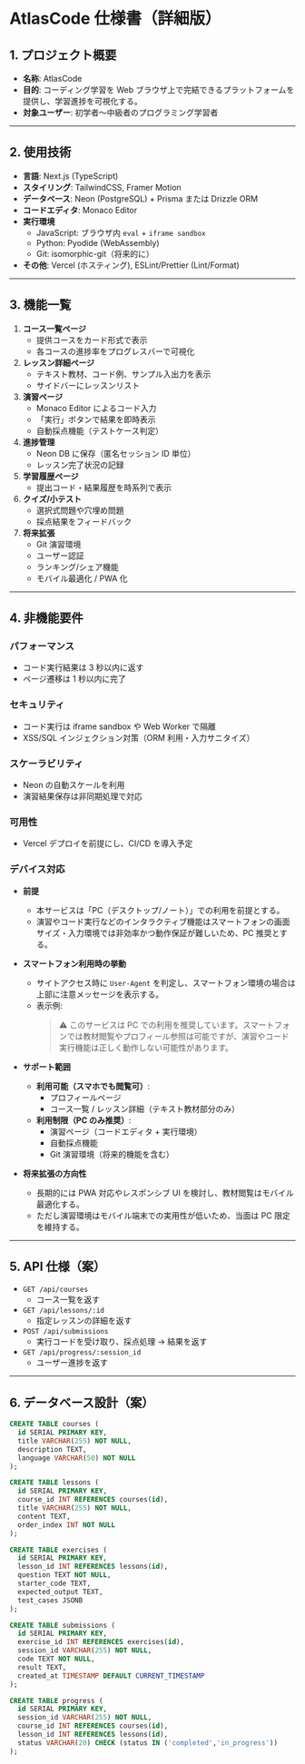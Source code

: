 # AtlasCode 仕様書（詳細版）

## 1. プロジェクト概要

- **名称**: AtlasCode
- **目的**: コーディング学習を Web ブラウザ上で完結できるプラットフォームを提供し、学習進捗を可視化する。
- **対象ユーザー**: 初学者～中級者のプログラミング学習者

---

## 2. 使用技術

- **言語**: Next.js (TypeScript)
- **スタイリング**: TailwindCSS, Framer Motion
- **データベース**: Neon (PostgreSQL) + Prisma または Drizzle ORM
- **コードエディタ**: Monaco Editor
- **実行環境**
  - JavaScript: ブラウザ内 `eval` + `iframe sandbox`
  - Python: Pyodide (WebAssembly)
  - Git: isomorphic-git（将来的に）
- **その他**: Vercel (ホスティング), ESLint/Prettier (Lint/Format)

---

## 3. 機能一覧

1. **コース一覧ページ**
   - 提供コースをカード形式で表示
   - 各コースの進捗率をプログレスバーで可視化
2. **レッスン詳細ページ**
   - テキスト教材、コード例、サンプル入出力を表示
   - サイドバーにレッスンリスト
3. **演習ページ**
   - Monaco Editor によるコード入力
   - 「実行」ボタンで結果を即時表示
   - 自動採点機能（テストケース判定）
4. **進捗管理**
   - Neon DB に保存（匿名セッション ID 単位）
   - レッスン完了状況の記録
5. **学習履歴ページ**
   - 提出コード・結果履歴を時系列で表示
6. **クイズ/小テスト**
   - 選択式問題や穴埋め問題
   - 採点結果をフィードバック
7. **将来拡張**
   - Git 演習環境
   - ユーザー認証
   - ランキング/シェア機能
   - モバイル最適化 / PWA 化

---

## 4. 非機能要件

### パフォーマンス

- コード実行結果は 3 秒以内に返す
- ページ遷移は 1 秒以内に完了

### セキュリティ

- コード実行は iframe sandbox や Web Worker で隔離
- XSS/SQL インジェクション対策（ORM 利用・入力サニタイズ）

### スケーラビリティ

- Neon の自動スケールを利用
- 演習結果保存は非同期処理で対応

### 可用性

- Vercel デプロイを前提にし、CI/CD を導入予定

### デバイス対応

- **前提**

  - 本サービスは「PC（デスクトップ/ノート）」での利用を前提とする。
  - 演習やコード実行などのインタラクティブ機能はスマートフォンの画面サイズ・入力環境では非効率かつ動作保証が難しいため、PC 推奨とする。

- **スマートフォン利用時の挙動**

  - サイトアクセス時に `User-Agent` を判定し、スマートフォン環境の場合は上部に注意メッセージを表示する。
  - 表示例:
    > ⚠️ このサービスは PC での利用を推奨しています。スマートフォンでは教材閲覧やプロフィール参照は可能ですが、演習やコード実行機能は正しく動作しない可能性があります。

- **サポート範囲**

  - **利用可能（スマホでも閲覧可）**:
    - プロフィールページ
    - コース一覧 / レッスン詳細（テキスト教材部分のみ）
  - **利用制限（PC のみ推奨）**:
    - 演習ページ（コードエディタ + 実行環境）
    - 自動採点機能
    - Git 演習環境（将来的機能を含む）

- **将来拡張の方向性**
  - 長期的には PWA 対応やレスポンシブ UI を検討し、教材閲覧はモバイル最適化する。
  - ただし演習環境はモバイル端末での実用性が低いため、当面は PC 限定を維持する。

---

## 5. API 仕様（案）

- `GET /api/courses`
  - コース一覧を返す
- `GET /api/lessons/:id`
  - 指定レッスンの詳細を返す
- `POST /api/submissions`
  - 実行コードを受け取り、採点処理 → 結果を返す
- `GET /api/progress/:session_id`
  - ユーザー進捗を返す

---

## 6. データベース設計（案）

```sql
CREATE TABLE courses (
  id SERIAL PRIMARY KEY,
  title VARCHAR(255) NOT NULL,
  description TEXT,
  language VARCHAR(50) NOT NULL
);

CREATE TABLE lessons (
  id SERIAL PRIMARY KEY,
  course_id INT REFERENCES courses(id),
  title VARCHAR(255) NOT NULL,
  content TEXT,
  order_index INT NOT NULL
);

CREATE TABLE exercises (
  id SERIAL PRIMARY KEY,
  lesson_id INT REFERENCES lessons(id),
  question TEXT NOT NULL,
  starter_code TEXT,
  expected_output TEXT,
  test_cases JSONB
);

CREATE TABLE submissions (
  id SERIAL PRIMARY KEY,
  exercise_id INT REFERENCES exercises(id),
  session_id VARCHAR(255) NOT NULL,
  code TEXT NOT NULL,
  result TEXT,
  created_at TIMESTAMP DEFAULT CURRENT_TIMESTAMP
);

CREATE TABLE progress (
  id SERIAL PRIMARY KEY,
  session_id VARCHAR(255) NOT NULL,
  course_id INT REFERENCES courses(id),
  lesson_id INT REFERENCES lessons(id),
  status VARCHAR(20) CHECK (status IN ('completed','in_progress'))
);
```
